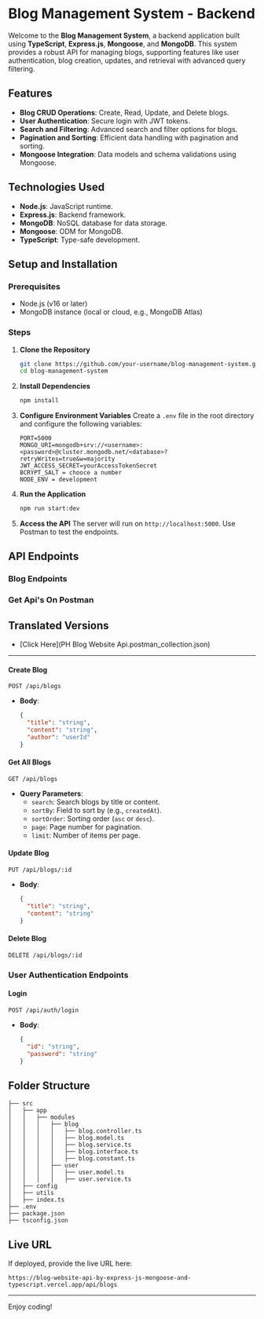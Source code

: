 # Blog Management System - Backend

Welcome to the **Blog Management System**, a backend application built using **TypeScript**, **Express.js**, **Mongoose**, and **MongoDB**. This system provides a robust API for managing blogs, supporting features like user authentication, blog creation, updates, and retrieval with advanced query filtering.

## Features
- **Blog CRUD Operations**: Create, Read, Update, and Delete blogs.
- **User Authentication**: Secure login with JWT tokens.
- **Search and Filtering**: Advanced search and filter options for blogs.
- **Pagination and Sorting**: Efficient data handling with pagination and sorting.
- **Mongoose Integration**: Data models and schema validations using Mongoose.

## Technologies Used
- **Node.js**: JavaScript runtime.
- **Express.js**: Backend framework.
- **MongoDB**: NoSQL database for data storage.
- **Mongoose**: ODM for MongoDB.
- **TypeScript**: Type-safe development.

## Setup and Installation

### Prerequisites
- Node.js (v16 or later)
- MongoDB instance (local or cloud, e.g., MongoDB Atlas)

### Steps

1. **Clone the Repository**
   ```bash
   git clone https://github.com/your-username/blog-management-system.git
   cd blog-management-system
   ```

2. **Install Dependencies**
   ```bash
   npm install
   ```

3. **Configure Environment Variables**
   Create a `.env` file in the root directory and configure the following variables:
   ```env
   PORT=5000
   MONGO_URI=mongodb+srv://<username>:<password>@cluster.mongodb.net/<database>?retryWrites=true&w=majority
   JWT_ACCESS_SECRET=yourAccessTokenSecret
   BCRYPT_SALT = chooce a number
   NODE_ENV = development
   ```

4. **Run the Application**
   ```bash
   npm run start:dev
   ```

5. **Access the API**
   The server will run on `http://localhost:5000`. Use Postman to test the endpoints.

   

## API Endpoints

### Blog Endpoints

### Get Api's On Postman
## Translated Versions
- [Click Here](PH Blog Website Api.postman_collection.json)
___

#### Create Blog
```http
POST /api/blogs
```
- **Body**:
  ```json
  {
    "title": "string",
    "content": "string",
    "author": "userId"
  }
  ```

#### Get All Blogs
```http
GET /api/blogs
```
- **Query Parameters**:
  - `search`: Search blogs by title or content.
  - `sortBy`: Field to sort by (e.g., `createdAt`).
  - `sortOrder`: Sorting order (`asc` or `desc`).
  - `page`: Page number for pagination.
  - `limit`: Number of items per page.

#### Update Blog
```http
PUT /api/blogs/:id
```
- **Body**:
  ```json
  {
    "title": "string",
    "content": "string"
  }
  ```

#### Delete Blog
```http
DELETE /api/blogs/:id
```

### User Authentication Endpoints

#### Login
```http
POST /api/auth/login
```
- **Body**:
  ```json
  {
    "id": "string",
    "password": "string"
  }
  ```

## Folder Structure
```
├── src
│   ├── app
│   │   ├── modules
│   │   │   ├── blog
│   │   │   │   ├── blog.controller.ts
│   │   │   │   ├── blog.model.ts
│   │   │   │   ├── blog.service.ts
│   │   │   │   ├── blog.interface.ts
│   │   │   │   ├── blog.constant.ts
│   │   │   ├── user
│   │   │   │   ├── user.model.ts
│   │   │   │   ├── user.service.ts
│   ├── config
│   ├── utils
│   ├── index.ts
├── .env
├── package.json
├── tsconfig.json
```

## Live URL
If deployed, provide the live URL here:
```
https://blog-website-api-by-express-js-mongoose-and-typescript.vercel.app/api/blogs
```

---
Enjoy coding!

